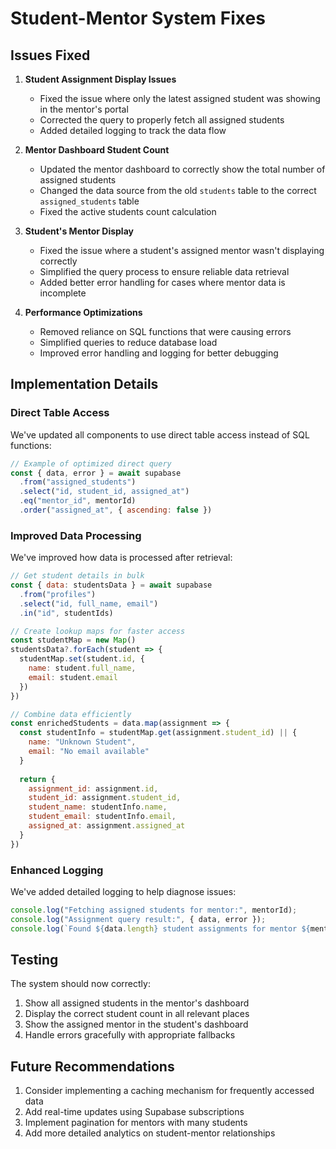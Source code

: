 # Student-Mentor System Fixes

## Issues Fixed

1. **Student Assignment Display Issues**
   - Fixed the issue where only the latest assigned student was showing in the mentor's portal
   - Corrected the query to properly fetch all assigned students
   - Added detailed logging to track the data flow

2. **Mentor Dashboard Student Count**
   - Updated the mentor dashboard to correctly show the total number of assigned students
   - Changed the data source from the old `students` table to the correct `assigned_students` table
   - Fixed the active students count calculation

3. **Student's Mentor Display**
   - Fixed the issue where a student's assigned mentor wasn't displaying correctly
   - Simplified the query process to ensure reliable data retrieval
   - Added better error handling for cases where mentor data is incomplete

4. **Performance Optimizations**
   - Removed reliance on SQL functions that were causing errors
   - Simplified queries to reduce database load
   - Improved error handling and logging for better debugging

## Implementation Details

### Direct Table Access
We've updated all components to use direct table access instead of SQL functions:

```javascript
// Example of optimized direct query
const { data, error } = await supabase
  .from("assigned_students")
  .select("id, student_id, assigned_at")
  .eq("mentor_id", mentorId)
  .order("assigned_at", { ascending: false })
```

### Improved Data Processing
We've improved how data is processed after retrieval:

```javascript
// Get student details in bulk
const { data: studentsData } = await supabase
  .from("profiles")
  .select("id, full_name, email")
  .in("id", studentIds)

// Create lookup maps for faster access
const studentMap = new Map()
studentsData?.forEach(student => {
  studentMap.set(student.id, {
    name: student.full_name,
    email: student.email
  })
})

// Combine data efficiently
const enrichedStudents = data.map(assignment => {
  const studentInfo = studentMap.get(assignment.student_id) || { 
    name: "Unknown Student", 
    email: "No email available" 
  }
  
  return {
    assignment_id: assignment.id,
    student_id: assignment.student_id,
    student_name: studentInfo.name,
    student_email: studentInfo.email,
    assigned_at: assignment.assigned_at
  }
})
```

### Enhanced Logging
We've added detailed logging to help diagnose issues:

```javascript
console.log("Fetching assigned students for mentor:", mentorId);
console.log("Assignment query result:", { data, error });
console.log(`Found ${data.length} student assignments for mentor ${mentorId}`);
```

## Testing
The system should now correctly:
1. Show all assigned students in the mentor's dashboard
2. Display the correct student count in all relevant places
3. Show the assigned mentor in the student's dashboard
4. Handle errors gracefully with appropriate fallbacks

## Future Recommendations
1. Consider implementing a caching mechanism for frequently accessed data
2. Add real-time updates using Supabase subscriptions
3. Implement pagination for mentors with many students
4. Add more detailed analytics on student-mentor relationships